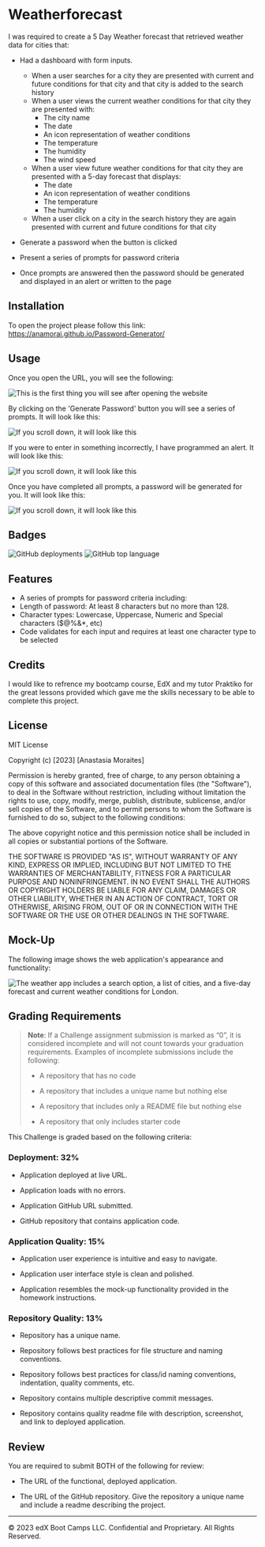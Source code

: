 # Weatherforecast

I was required to create a 5 Day Weather forecast that retrieved weather data for cities that:

* Had a dashboard with form inputs.
  * When a user searches for a city they are presented with current and future conditions for that city and that city is added to the search history
  * When a user views the current weather conditions for that city they are presented with:
    * The city name
    * The date
    * An icon representation of weather conditions
    * The temperature
    * The humidity
    * The wind speed
  * When a user view future weather conditions for that city they are presented with a 5-day forecast that displays:
    * The date
    * An icon representation of weather conditions
    * The temperature
    * The humidity
  * When a user click on a city in the search history they are again presented with current and future conditions for that city

* Generate a password when the button is clicked
* Present a series of prompts for password criteria
* Once prompts are answered then the password should be generated and displayed in an alert or written to the page

## Installation

To open the project please follow this link: https://anamorai.github.io/Password-Generator/
## Usage 

Once you open the URL, you will see the following:

![This is the first thing you will see after opening the website](assets/1.png)


By clicking on the 'Generate Password' button you will see a series of prompts. It will look like this: 

![If you scroll down, it will look like this](assets/2.png)

If you were to enter in something incorrectly, I have programmed an alert. It will look like this: 

![If you scroll down, it will look like this](assets/3.png)

Once you have completed all prompts, a password will be generated for you. It will look like this: 

![If you scroll down, it will look like this](assets/4.png)

## Badges

![GitHub deployments](https://img.shields.io/github/deployments/anamorai/Password-Generator/github-pages)
![GitHub top language](https://img.shields.io/github/languages/top/anamorai/Password-Generator)


## Features

- A series of prompts for password criteria including:
- Length of password: At least 8 characters but no more than 128.
- Character types: Lowercase, Uppercase, Numeric and Special characters ($@%&*, etc)
- Code validates for each input and requires at least one character type to be selected

## Credits

I would like to refrence my bootcamp course, EdX and my tutor Praktiko for the great lessons provided which gave me the skills necessary to be able to complete this project. 

## License

MIT License

Copyright (c) [2023] [Anastasia Moraites]

Permission is hereby granted, free of charge, to any person obtaining a copy
of this software and associated documentation files (the "Software"), to deal
in the Software without restriction, including without limitation the rights
to use, copy, modify, merge, publish, distribute, sublicense, and/or sell
copies of the Software, and to permit persons to whom the Software is
furnished to do so, subject to the following conditions:

The above copyright notice and this permission notice shall be included in all
copies or substantial portions of the Software.

THE SOFTWARE IS PROVIDED "AS IS", WITHOUT WARRANTY OF ANY KIND, EXPRESS OR
IMPLIED, INCLUDING BUT NOT LIMITED TO THE WARRANTIES OF MERCHANTABILITY,
FITNESS FOR A PARTICULAR PURPOSE AND NONINFRINGEMENT. IN NO EVENT SHALL THE
AUTHORS OR COPYRIGHT HOLDERS BE LIABLE FOR ANY CLAIM, DAMAGES OR OTHER
LIABILITY, WHETHER IN AN ACTION OF CONTRACT, TORT OR OTHERWISE, ARISING FROM,
OUT OF OR IN CONNECTION WITH THE SOFTWARE OR THE USE OR OTHER DEALINGS IN THE
SOFTWARE.





## Mock-Up

The following image shows the web application's appearance and functionality:

![The weather app includes a search option, a list of cities, and a five-day forecast and current weather conditions for London.](./assets/10-server-side-apis-challenge-demo.png)

## Grading Requirements

> **Note**: If a Challenge assignment submission is marked as “0”, it is considered incomplete and will not count towards your graduation requirements. Examples of incomplete submissions include the following:
>
> * A repository that has no code
>
> * A repository that includes a unique name but nothing else
>
> * A repository that includes only a README file but nothing else
>
> * A repository that only includes starter code

This Challenge is graded based on the following criteria:


### Deployment: 32%

* Application deployed at live URL.

* Application loads with no errors.

* Application GitHub URL submitted.

* GitHub repository that contains application code.

### Application Quality: 15%

* Application user experience is intuitive and easy to navigate.

* Application user interface style is clean and polished.

* Application resembles the mock-up functionality provided in the homework instructions.

### Repository Quality: 13%

* Repository has a unique name.

* Repository follows best practices for file structure and naming conventions.

* Repository follows best practices for class/id naming conventions, indentation, quality comments, etc.

* Repository contains multiple descriptive commit messages.

* Repository contains quality readme file with description, screenshot, and link to deployed application.

## Review

You are required to submit BOTH of the following for review:

* The URL of the functional, deployed application.

* The URL of the GitHub repository. Give the repository a unique name and include a readme describing the project.

---

© 2023 edX Boot Camps LLC. Confidential and Proprietary. All Rights Reserved.
